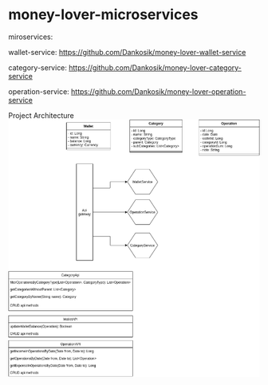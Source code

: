 # money-lover-microservices

miroservices:

  wallet-service: https://github.com/Dankosik/money-lover-wallet-service
  
  
  category-service: https://github.com/Dankosik/money-lover-category-service
  
  
  operation-service: https://github.com/Dankosik/money-lover-operation-service
  
  
  Project Architecture
![alt text](https://github.com/Dankosik/money-lover-microservices/blob/main/Project%20Architecture.drawio.png?raw=true)
